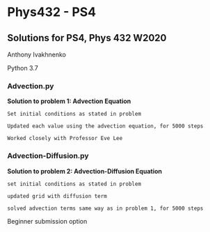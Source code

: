 # Phys432 - PS4
## Solutions for PS4, Phys 432 W2020

Anthony Ivakhnenko

Python 3.7

### Advection.py

**Solution to problem 1: Advection Equation**
  
    Set initial conditions as stated in problem
    
    Updated each value using the advection equation, for 5000 steps
    
    Worked closely with Professor Eve Lee
  
### Advection-Diffusion.py

**Solution to problem 2: Advection-Diffusion Equation**
  
    set initial conditions as stated in problem
    
    updated grid with diffusion term
    
    solved advection terms same way as in problem 1, for 5000 steps

Beginner submission option
